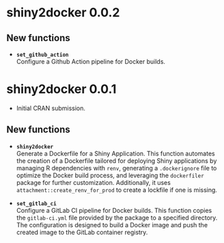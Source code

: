 # shiny2docker 0.0.2

## New functions

+ **`set_github_action`**  
  Configure a Github Action pipeline for Docker builds.

# shiny2docker 0.0.1

* Initial CRAN submission.

## New functions

+ **`shiny2docker`**  
  Generate a Dockerfile for a Shiny Application. This function automates the creation of a Dockerfile tailored for deploying Shiny applications by managing R dependencies with `renv`, generating a `.dockerignore` file to optimize the Docker build process, and leveraging the `dockerfiler` package for further customization. Additionally, it uses `attachment::create_renv_for_prod` to create a lockfile if one is missing.

+ **`set_gitlab_ci`**  
  Configure a GitLab CI pipeline for Docker builds. This function copies the `gitlab-ci.yml` file provided by the package to a specified directory. The configuration is designed to build a Docker image and push the created image to the GitLab container registry.
